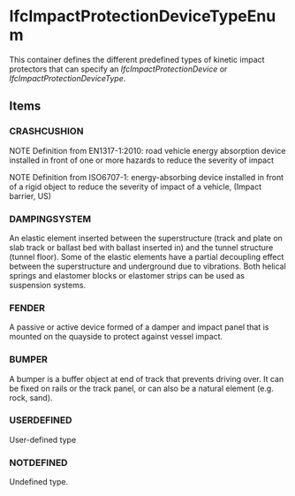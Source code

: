 # IfcImpactProtectionDeviceTypeEnum

This container defines the different predefined types of kinetic impact protectors that can specify an _IfcImpactProtectionDevice_ or _IfcImpactProtectionDeviceType_.<!-- end of definition -->

## Items

### CRASHCUSHION
NOTE Definition from EN1317-1:2010: road vehicle energy absorption device installed in front of one or more hazards to reduce the severity of impact

NOTE Definition from ISO6707-1: energy-absorbing device installed in front of a rigid object to reduce the severity of impact of a vehicle, (Impact barrier, US)

### DAMPINGSYSTEM
An elastic element inserted between the superstructure (track and plate on slab track or ballast bed with ballast inserted in) and the tunnel structure (tunnel floor). Some of the elastic elements have a partial decoupling effect between the superstructure and underground due to vibrations. Both helical springs and elastomer blocks or elastomer strips can be used as suspension systems.

### FENDER
A passive or active device formed of a damper and impact panel that is mounted on the quayside to protect against vessel impact.

### BUMPER
A bumper is a buffer object at end of track that prevents driving over. It can be fixed on rails or the track panel, or can also be a natural element (e.g. rock, sand).

### USERDEFINED
User-defined type

### NOTDEFINED
Undefined type.
